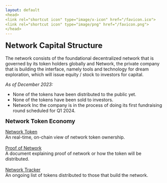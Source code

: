 ```yaml
---
layout: default
<head>
<link rel="shortcut icon" type="image/x-icon" href="/favicon.ico">
<link rel="shortcut icon" type="image/png" href="/favicon.png">
</head>
---
```


<b><font size="5">Network Capital Structure</font></b>
<br>
<br>
The network consists of the foundational decentralized network that is governed by its token holders globally and Network, the private company that is building the interface, namely tools and technology for dream exploration, which will issue equity / stock to investors for capital.  

_As of December 2023:_
- None of the tokens have been distributed to the public yet.
- None of the tokens have been sold to investors.
- Network Inc the company is in the process of doing its first fundraising round scheduled for Q1 2024.

<b><font size="4">Network Token Economy</font></b>

<a href="https://etherscan.io/token/0x7b5726f8261705f6b9e60094ef4427f8e2f29a44?a=0xA11AF6913D21CaB375086e1eb93A60C7f739B15A">Network Token</a>
<br>
An real-time, on-chain view of network token ownership.
<br>
<br>
<a href="https://app.skiff.com/docs/695b2531-2143-455c-871a-c7e53ec36995#sl6KBBJ0MLiWsZyIfxY0fvfsR+vKSlHPQ+vuhPkin0E=">Proof of Network</a>
<br>
A document explaining proof of network or how the token will be distributed.
<br>
<br>
<a href="https://docs.google.com/spreadsheets/d/1m9o-NVi9G2ksfayXTmo8XrTnp5_gyz4v4nxIQ5MIs8Y">Network Tracker</a>
<br>
An ongoing list of tokens distributed to those that build the network.
<br>
<br>



